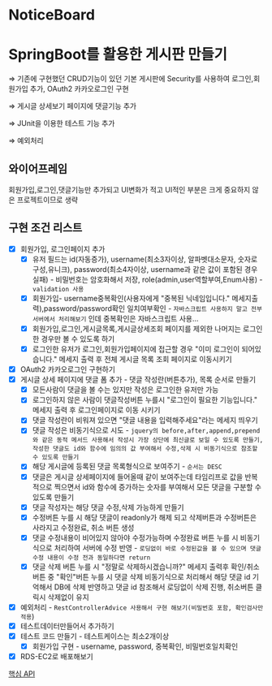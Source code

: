 # NoticeBoard

# SpringBoot를 활용한 게시판 만들기

⇒ 기존에 구현했던 CRUD기능이 있던 기본 게시판에 Security를 사용하여 로그인,회원가입 추가, OAuth2 카카오로그인 구현

⇒ 게시글 상세보기 페이지에 댓글기능 추가

⇒ JUnit을 이용한 테스트 기능 추가

⇒ 예외처리 

## 와이어프레임

회원가입,로그인,댓글기능만 추가되고 UI변화가 적고 UI적인 부분은 크게 중요하지 않은 프로젝트이므로 생략

## 구현 조건 리스트

- [x]  회원가입, 로그인페이지 추가
    - [x]  유저 필드는 id(자동증가), username(최소3자이상, 알파벳대소문자, 숫자로 구성,유니크), password(최소4자이상, username과 같은 값이 포함된 경우 실패) - 비밀번호는 암호화해서 저장, role(admin,user역할부여,Enum사용) - `validation 사용`
    - [x]  회원가입- username중복확인(사용자에게 "중복된 닉네임입니다." 메세지출력),password/password확인 일치여부확인 - `자바스크립트 사용하지 말고 전부 서버에서 처리해보기` 인데 중복확인은 자바스크립트 사용...
    - [x]  회원가입,로그인,게시글목록,게시글상세조회 페이지를 제외한 나머지는 로그인 한 경우만 볼 수 있도록 하기
    - [x]  로그인한 유저가 로그인,회원가입페이지에 접근할 경우 "이미 로그인이 되어있습니다." 메세지 출력 후 전체 게시글 목록 조회 페이지로 이동시키기
- [x]  OAuth2 카카오로그인 구현하기
- [x]  게시글 상세 페이지에 댓글 폼 추가 - 댓글 작성란(버튼추가), 목록 순서로 만들기
    - [x]  모든사람이 댓글을 볼 수는 있지만 작성은 로그인한 유저만 가능
    - [x]  로그인하지 않은 사람이 댓글작성버튼 누를시 "로그인이 필요한 기능입니다." 메세지 출력 후 로그인페이지로 이동 시키기
    - [x]  댓글 작성란이 비워져 있으면 "댓글 내용을 입력해주세요"라는 메세지 띄우기
    - [x]  댓글 작성은 비동기식으로 시도  - `jquery의 before,after,append,prepend 와 같은 동적 메서드 사용해서 작성시 가장 상단에 최신글로 보일 수 있도록 만들기, 작성한 댓글도 id와 함수에 임의의 값 부여해서 수정,삭제 시 비동기식으로 참조할 수 있도록 만들기`
    - [x]  해당 게시글에 등록된 댓글 목록형식으로 보여주기 - `순서는 DESC`
    - [x]  댓글은 게시글 상세페이지에 들어올때 같이 보여주는데 타임리프로 값을 반복적으로 찍으면서 id와 함수에 증가하는 숫자를 부여해서 모든 댓글을 구분할 수 있도록 만들기
    - [x]  댓글 작성자는 해당 댓글 수정,삭제 가능하게 만들기
    - [x]  수정버튼 누를 시 해당 댓글이 readonly가 해제 되고 삭제버튼과 수정버튼은 사라지고 수정완료, 취소 버튼 생성
    - [x]  댓글 수정내용이 비어있지 않아야 수정가능하며 수정완료 버튼 누를 시 비동기식으로 처리하여 서버에 수정 반영 - `로딩없이 바로 수정된값을 볼 수 있으며 댓글 수정 내용이 수정 전과 동일하다면 return`
    - [x]  댓글 삭제 버튼 누를 시 "정말로 삭제하시겠습니까?" 메세지 출력후 확인/취소 버튼 중 "확인"버튼 누를 시 댓글 삭제 비동기식으로 처리해서 해당 댓글 id 기억해서 DB에 삭제 반영하고 댓글 id 참조해서 로딩없이 삭제 진행, 취소버튼 클릭시 삭제없이 유지
- [x]  예외처리 - `RestControllerAdvice 사용해서 구현 해보기(비밀번호 포함, 확인검사만 적용`)
- [x]  테스트데이터만들어서 추가하기
- [x]  테스트 코드 만들기 - 테스트케이스는 최소2개이상
    - [x]  회원가입 구현 - username, password, 중복확인, 비밀번호일치확인
- [x]  RDS-EC2로 배포해보기

[핵심 API](https://www.notion.so/be685d46fccf48feb776ceebb7a82176)
